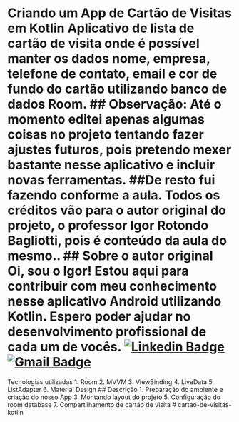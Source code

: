 # Criando um App de Cartão de Visitas em Kotlin Aplicativo de lista de cartão de visita onde é possível manter os dados nome, empresa, telefone de contato, email e cor de fundo do cartão utilizando banco de dados Room. ## Observação: Até o momento editei apenas algumas coisas no projeto tentando fazer ajustes futuros, pois pretendo mexer bastante nesse aplicativo e incluir novas ferramentas. ##De resto fui fazendo conforme a aula. Todos os créditos vão para o autor original do projeto, o professor Igor Rotondo Bagliotti, pois é conteúdo da aula do mesmo.. ## Sobre o autor original Oi, sou o Igor! Estou aqui para contribuir com meu conhecimento nesse aplicativo Android utilizando Kotlin. Espero poder ajudar no desenvolvimento profissional de cada um de vocês. [![Linkedin Badge](https://img.shields.io/badge/-Igor_Bagliotti-blue?style=flat-square&logo=Linkedin&logoColor=white&link=https://br.linkedin.com/in/igor-rotondo-bagliotti-b1612b69)](https://br.linkedin.com/in/igor-rotondo-bagliotti-b1612b69) [![Gmail Badge](https://img.shields.io/badge/-igor.bagliotti@gmail.com-c14438?style=flat-square&logo=Gmail&logoColor=white&link=mailto:igor.bagliotti@gmail.com)](mailto:igor.bagliotti@gmail.com) ##
Tecnologias utilizadas 1. Room 2. MVVM 3. ViewBinding 4. LiveData 5. ListAdapter 6. Material Design ##
Descrição 1. Preparação do ambiente e criação do nosso App 3. Montando layout do projeto 5. Configuração do room database 7. Compartilhamento de cartão de visita # cartao-de-visitas-kotlin
